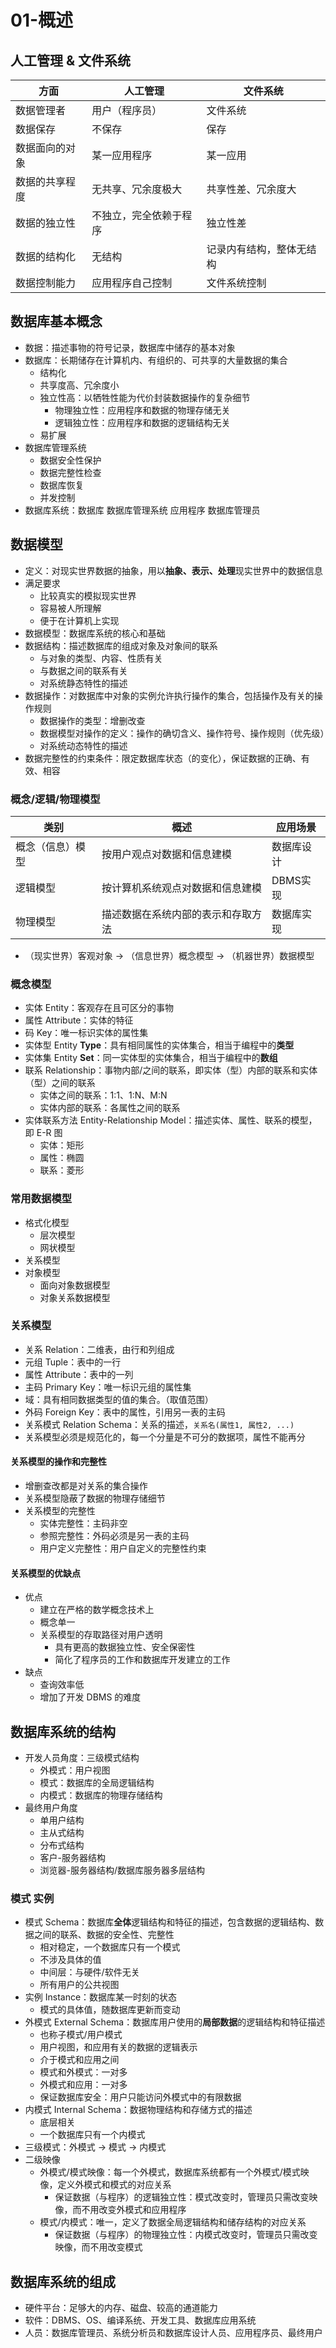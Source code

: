 # 01-概述

## 人工管理 & 文件系统

| 方面      | 人工管理        | 文件系统         |
| ------- | ----------- | ------------ |
| 数据管理者   | 用户（程序员）     | 文件系统         |
| 数据保存    | 不保存         | 保存           |
| 数据面向的对象 | 某一应用程序      | 某一应用         |
| 数据的共享程度 | 无共享、冗余度极大   | 共享性差、冗余度大    |
| 数据的独立性  | 不独立，完全依赖于程序 | 独立性差         |
| 数据的结构化  | 无结构         | 记录内有结构，整体无结构 |
| 数据控制能力  | 应用程序自己控制    | 文件系统控制       |

## 数据库基本概念

* 数据：描述事物的符号记录，数据库中储存的基本对象
* 数据库：长期储存在计算机内、有组织的、可共享的大量数据的集合
  * 结构化
  * 共享度高、冗余度小
  * 独立性高：以牺牲性能为代价封装数据操作的复杂细节
    * 物理独立性：应用程序和数据的物理存储无关
    * 逻辑独立性：应用程序和数据的逻辑结构无关
  * 易扩展
* 数据库管理系统
  * 数据安全性保护
  * 数据完整性检查
  * 数据库恢复
  * 并发控制
* 数据库系统：数据库 数据库管理系统 应用程序 数据库管理员

## 数据模型

* 定义：对现实世界数据的抽象，用以**抽象、表示、处理**现实世界中的数据信息
* 满足要求
  * 比较真实的模拟现实世界
  * 容易被人所理解
  * 便于在计算机上实现
* 数据模型：数据库系统的核心和基础
* 数据结构：描述数据库的组成对象及对象间的联系
  * 与对象的类型、内容、性质有关
  * 与数据之间的联系有关
  * 对系统静态特性的描述
* 数据操作：对数据库中对象的实例允许执行操作的集合，包括操作及有关的操作规则
  * 数据操作的类型：增删改查
  * 数据模型对操作的定义：操作的确切含义、操作符号、操作规则（优先级）
  * 对系统动态特性的描述
* 数据完整性的约束条件：限定数据库状态（的变化），保证数据的正确、有效、相容

### 概念/逻辑/物理模型

| 类别       | 概述                | 应用场景   |
| -------- | ----------------- | ------ |
| 概念（信息）模型 | 按用户观点对数据和信息建模     | 数据库设计  |
| 逻辑模型     | 按计算机系统观点对数据和信息建模  | DBMS实现 |
| 物理模型     | 描述数据在系统内部的表示和存取方法 | 数据库实现  |

* （现实世界）客观对象 -> （信息世界）概念模型 -> （机器世界）数据模型

### 概念模型

* 实体 Entity：客观存在且可区分的事物
* 属性 Attribute：实体的特征
* 码 Key：唯一标识实体的属性集
* 实体型 Entity **Type**：具有相同属性的实体集合，相当于编程中的**类型**
* 实体集 Entity **Set**：同一实体型的实体集合，相当于编程中的**数组**
* 联系 Relationship：事物内部/之间的联系，即实体（型）内部的联系和实体（型）之间的联系
  * 实体之间的联系：1:1、1:N、M:N
  * 实体内部的联系：各属性之间的联系
* 实体联系方法 Entity-Relationship Model：描述实体、属性、联系的模型，即 E-R 图
  * 实体：矩形
  * 属性：椭圆
  * 联系：菱形

### 常用数据模型

* 格式化模型
  * 层次模型
  * 网状模型
* 关系模型
* 对象模型
  * 面向对象数据模型
  * 对象关系数据模型

### 关系模型

* 关系 Relation：二维表，由行和列组成
* 元组 Tuple：表中的一行
* 属性 Attribute：表中的一列
* 主码 Primary Key：唯一标识元组的属性集
* 域：具有相同数据类型的值的集合。（取值范围）
* 外码 Foreign Key：表中的属性，引用另一表的主码
* 关系模式 Relation Schema：关系的描述，`关系名(属性1, 属性2, ...)`
* 关系模型必须是规范化的，每一个分量是不可分的数据项，属性不能再分

#### 关系模型的操作和完整性

* 增删查改都是对关系的集合操作
* 关系模型隐蔽了数据的物理存储细节
* 关系模型的完整性
  * 实体完整性：主码非空
  * 参照完整性：外码必须是另一表的主码
  * 用户定义完整性：用户自定义的完整性约束

#### 关系模型的优缺点

* 优点
  * 建立在严格的数学概念技术上
  * 概念单一
  * 关系模型的存取路径对用户透明
    * 具有更高的数据独立性、安全保密性
    * 简化了程序员的工作和数据库开发建立的工作
* 缺点
  * 查询效率低
  * 增加了开发 DBMS 的难度

## 数据库系统的结构

* 开发人员角度：三级模式结构
  * 外模式：用户视图
  * 模式：数据库的全局逻辑结构
  * 内模式：数据库的物理存储结构
* 最终用户角度
  * 单用户结构
  * 主从式结构
  * 分布式结构
  * 客户-服务器结构
  * 浏览器-服务器结构/数据库服务器多层结构

### 模式 实例

* 模式 Schema：数据库**全体**逻辑结构和特征的描述，包含数据的逻辑结构、数据之间的联系、数据的安全性、完整性
  * 相对稳定，一个数据库只有一个模式
  * 不涉及具体的值
  * 中间层：与硬件/软件无关
  * 所有用户的公共视图
* 实例 Instance：数据库某一时刻的状态
  * 模式的具体值，随数据库更新而变动
* 外模式 External Schema：数据库用户使用的**局部数据**的逻辑结构和特征描述
  * 也称子模式/用户模式
  * 用户视图，和应用有关的数据的逻辑表示
  * 介于模式和应用之间
  * 模式和外模式：一对多
  * 外模式和应用：一对多
  * 保证数据库安全：用户只能访问外模式中的有限数据
* 内模式 Internal Schema：数据物理结构和存储方式的描述
  * 底层相关
  * 一个数据库只有一个内模式
* 三级模式：外模式 -> 模式 -> 内模式
* 二级映像
  * 外模式/模式映像：每一个外模式，数据库系统都有一个外模式/模式映像，定义外模式和模式的对应关系
    * 保证数据（与程序）的逻辑独立性：模式改变时，管理员只需改变映像，而不用改变外模式和应用程序
  * 模式/内模式：唯一，定义了数据全局逻辑结构和储存结构的对应关系
    * 保证数据（与程序）的物理独立性：内模式改变时，管理员只需改变映像，而不用改变模式

## 数据库系统的组成

* 硬件平台：足够大的内存、磁盘、较高的通道能力
* 软件：DBMS、OS、编译系统、开发工具、数据库应用系统
* 人员：数据库管理员、系统分析员和数据库设计人员、应用程序员、最终用户
